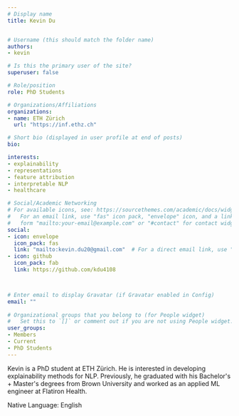 ```yaml
---
# Display name
title: Kevin Du


# Username (this should match the folder name)
authors:
- kevin

# Is this the primary user of the site?
superuser: false

# Role/position
role: PhD Students

# Organizations/Affiliations
organizations:
- name: ETH Zürich
  url: "https://inf.ethz.ch"

# Short bio (displayed in user profile at end of posts)
bio: 

interests:
- explainability
- representations
- feature attribution
- interpretable NLP
- healthcare

# Social/Academic Networking
# For available icons, see: https://sourcethemes.com/academic/docs/widgets/#icons
#   For an email link, use "fas" icon pack, "envelope" icon, and a link in the
#   form "mailto:your-email@example.com" or "#contact" for contact widget.
social:
- icon: envelope
  icon_pack: fas
  link: "mailto:kevin.du20@gmail.com"  # For a direct email link, use "mailto:test@example.org".
- icon: github
  icon_pack: fab
  link: https://github.com/kdu4108



# Enter email to display Gravatar (if Gravatar enabled in Config)
email: ""
  
# Organizational groups that you belong to (for People widget)
#   Set this to `[]` or comment out if you are not using People widget.  
user_groups:
- Members
- Current
- PhD Students
---
```

Kevin is a PhD student at ETH Zürich. He is interested in developing explainability methods for NLP. Previously, he graduated with his Bachelor's + Master's degrees from Brown University and worked as an applied ML engineer at Flatiron Health.  

Native Language: English
